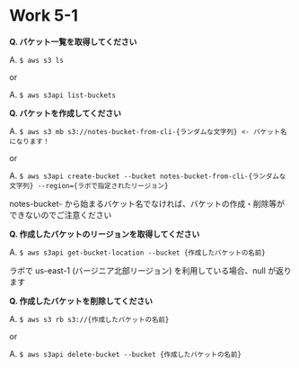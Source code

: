 # Work 5-1

**Q. バケット一覧を取得してください**

A. ```$ aws s3 ls``` 

or 

A. ```$ aws s3api list-buckets```

**Q. バケットを作成してください**
 
A. ```$ aws s3 mb s3://notes-bucket-from-cli-{ランダムな文字列} <- バケット名になります！``` 

or  

A. ```$ aws s3api create-bucket --bucket notes-bucket-from-cli-{ランダムな文字列} --region={ラボで指定されたリージョン}```

notes-bucket- から始まるバケット名でなければ、バケットの作成・削除等ができないのでご注意ください

**Q. 作成したバケットのリージョンを取得してください**

A. ```$ aws s3api get-bucket-location --bucket {作成したバケットの名前}```

ラボで us-east-1 (バージニア北部リージョン) を利用している場合、null が返ります

**Q. 作成したバケットを削除してください**

A.  ```$ aws s3 rb s3://{作成したバケットの名前}```

or 

A. ```$ aws s3api delete-bucket --bucket {作成したバケットの名前}```
